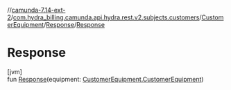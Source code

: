 //[camunda-7.14-ext-2](../../../../index.md)/[com.hydra_billing.camunda.api.hydra.rest.v2.subjects.customers](../../index.md)/[CustomerEquipment](../index.md)/[Response](index.md)/[Response](-response.md)

# Response

[jvm]\
fun [Response](-response.md)(equipment: [CustomerEquipment.CustomerEquipment](../-customer-equipment/index.md))
